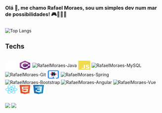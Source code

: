 ###  Olá 👋, me chamo Rafael Moraes, sou um simples dev num mar de possibilidades! 🎮🚀🤜🤛
##

![Top Langs](https://github-readme-stats.vercel.app/api/top-langs/?username=rafaelmoraesDev&size_weight=0.5&count_weight=0.5&theme=dark)

## Techs 
<div style="display: inline_block"><br>
  <img align="center" alt="RafaelMoraes-Unity" height="30" width="40" src="https://raw.githubusercontent.com/rafaelmoraesDev/rafaelmoraesDev/main/unity-svg.svg">
  <img align="center" alt="RafaelMoraes-Csharp" height="30" width="40" src="https://raw.githubusercontent.com/devicons/devicon/master/icons/csharp/csharp-original.svg">
  <img align="center" alt="RafaelMoraes-Java" height="30" width="40" src="https://cdn.jsdelivr.net/gh/devicons/devicon/icons/java/java-original.svg">
  <img align="center" alt="RafaelMoraes-Js" height="30" width="40" src="https://raw.githubusercontent.com/devicons/devicon/master/icons/javascript/javascript-plain.svg">
  <img align="center" alt="RafaelMoraes-MySQL" height="30" width="40" src="https://cdn.jsdelivr.net/gh/devicons/devicon/icons/mysql/mysql-original.svg">
  <img align="center" alt="RafaelMoraes-Git" height="30" width="40" src="https://cdn.jsdelivr.net/gh/devicons/devicon/icons/git/git-original.svg">
  <img align="center" alt="RafaelMoraes-Git" height="30" width="40" src="https://raw.githubusercontent.com/devicons/devicon/6910f0503efdd315c8f9b858234310c06e04d9c0/icons/quarkus/quarkus-original.svg">
  <img align="center" alt="RafaelMoraes-Spring" height="30" width="40" src="https://cdn.jsdelivr.net/gh/devicons/devicon/icons/spring/spring-original.svg">   
  <img align="center" alt="RafaelMoraes-Bootstrap" height="30" width="40" src="https://cdn.jsdelivr.net/gh/devicons/devicon/icons/bootstrap/bootstrap-original.svg">    
  <img align="center" alt="RafaelMoraes-Angular" height="30" width="40" src="https://cdn.jsdelivr.net/gh/devicons/devicon/icons/angularjs/angularjs-original.svg">
  <img align="center" alt="RafaelMoraes-Vue" height="30" width="40" src="https://cdn.jsdelivr.net/gh/devicons/devicon/icons/vuejs/vuejs-original.svg">
  <img align="center" alt="RafaelMoraes-React" height="30" width="40" src="https://raw.githubusercontent.com/devicons/devicon/master/icons/react/react-original.svg">
  <img align="center" alt="RafaelMoraes-HTML" height="30" width="40" src="https://raw.githubusercontent.com/devicons/devicon/master/icons/html5/html5-original.svg">
  <img align="center" alt="RafaelMoraes-CSS" height="30" width="40" src="https://raw.githubusercontent.com/devicons/devicon/master/icons/css3/css3-original.svg">
</div>

##

  <a href = "mailto:rafaelmoraes.analyst@gmail.com"><img src="https://img.shields.io/badge/-Gmail-%23333?style=for-the-badge&logo=gmail&logoColor=white" target="_blank"></a>
  <a href="https://www.linkedin.com/in/rafaelmoraesdev/" target="_blank"><img src="https://img.shields.io/badge/-LinkedIn-%230077B5?style=for-the-badge&logo=linkedin&logoColor=white" target="_blank"></a> 


